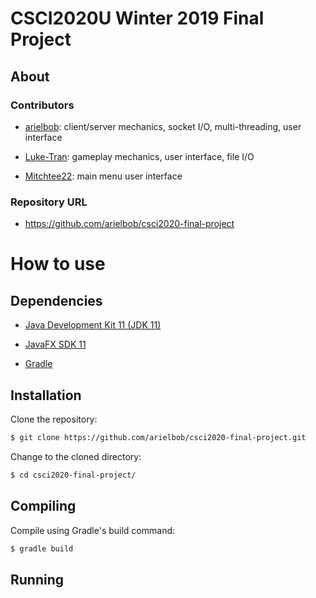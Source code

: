 # CSCI2020U Winter 2019 Final Project

## About

### Contributors

- [arielbob](https://github.com/arielbob): client/server mechanics, socket I/O, multi-threading, user interface

- [Luke-Tran](https://github.com/Luke-Tran): gameplay mechanics, user interface, file I/O

- [Mitchtee22](https://github.com/Mitchtee22): main menu user interface

### Repository URL

- https://github.com/arielbob/csci2020-final-project

# How to use

## Dependencies

- [Java Development Kit 11 (JDK 11)](https://www.oracle.com/technetwork/java/javase/downloads/jdk11-downloads-5066655.html)

- [JavaFX SDK 11](https://gluonhq.com/products/javafx/)

- [Gradle](https://gradle.org/install/)

## Installation

Clone the repository:

```bash
$ git clone https://github.com/arielbob/csci2020-final-project.git
```

Change to the cloned directory:

```bash
$ cd csci2020-final-project/
```

## Compiling

Compile using Gradle's build command:

```bash
$ gradle build
```

## Running
